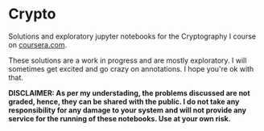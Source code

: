 # Crypto

Solutions and exploratory jupyter notebooks for the Cryptography I course
on [coursera.com](https://www.coursera.org/learn/crypto).

These solutions are a work in progress and are mostly exploratory.
I will sometimes get excited and go crazy on annotations. I hope you're ok with that.

**DISCLAIMER: As per my understading, the problems discussed are not graded,
hence, they can be shared with the public.
I do not take any responsibility for any damage to your system and will not
provide any service for the running of these notebooks. Use at your own risk.**
